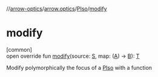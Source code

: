 //[arrow-optics](../../../index.md)/[arrow.optics](../index.md)/[PIso](index.md)/[modify](modify.md)

# modify

[common]\
open override fun [modify](modify.md)(source: [S](index.md), map: ([A](index.md)) -&gt; [B](index.md)): [T](index.md)

Modify polymorphically the focus of a [PIso](index.md) with a function
